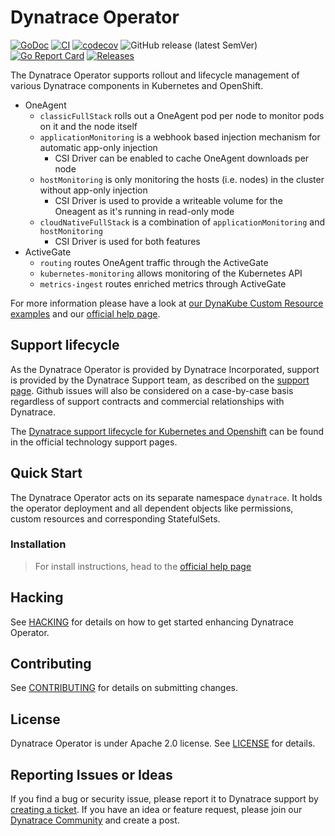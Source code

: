 # Dynatrace Operator

[![GoDoc](http://img.shields.io/badge/go-documentation-blue.svg?style=flat-square)](http://godoc.org/github.com/rkitindi-kr/dynatrace-operator)
[![CI](https://github.com/rkitindi-kr/dynatrace-operator/actions/workflows/ci.yaml/badge.svg?branch=main)](https://github.com/rkitindi-kr/dynatrace-operator/actions/workflows/ci.yaml)
[![codecov](https://codecov.io/gh/Dynatrace/dynatrace-operator/parse/branch/main/graph/badge.svg)](https://codecov.io/gh/Dynatrace/dynatrace-operator)
![GitHub release (latest SemVer)](https://img.shields.io/github/v/release/Dynatrace/dynatrace-operator?color=blue&sort=semver)
[![Go Report Card](https://goreportcard.com/badge/github.com/rkitindi-kr/dynatrace-operator)](https://goreportcard.com/report/github.com/rkitindi-kr/dynatrace-operator?dummy=unused)
[![Releases](https://img.shields.io/github/downloads/Dynatrace/dynatrace-operator/total.svg)](https://github.com/rkitindi-kr/dynatrace-operator/releases)

The Dynatrace Operator supports rollout and lifecycle management of various Dynatrace components in Kubernetes and OpenShift.

* OneAgent
  * `classicFullStack` rolls out a OneAgent pod per node to monitor pods on it and the node itself
  * `applicationMonitoring` is a webhook based injection mechanism for automatic app-only injection
    * CSI Driver can be enabled to cache OneAgent downloads per node
  * `hostMonitoring` is only monitoring the hosts (i.e. nodes) in the cluster without app-only injection
    * CSI Driver is used to provide a writeable volume for the Oneagent as it's running in read-only mode
  * `cloudNativeFullStack` is a combination of `applicationMonitoring` and `hostMonitoring`
    * CSI Driver is used for both features
* ActiveGate
  * `routing` routes OneAgent traffic through the ActiveGate
  * `kubernetes-monitoring` allows monitoring of the Kubernetes API
  * `metrics-ingest` routes enriched metrics through ActiveGate

For more information please have a look at [our DynaKube Custom Resource examples](assets/samples/dynakube) and
our [official help page](https://www.dynatrace.com/support/help/shortlink/kubernetes-hub).

## Support lifecycle

As the Dynatrace Operator is provided by Dynatrace Incorporated, support is provided by the Dynatrace Support team, as described on the [support page](https://support.dynatrace.com/).
Github issues will also be considered on a case-by-case basis regardless of support contracts and commercial relationships with Dynatrace.

The [Dynatrace support lifecycle for Kubernetes and Openshift](https://www.dynatrace.com/support/help/shortlink/support-model-k8s-ocp) can be found in the official technology support pages.

## Quick Start

The Dynatrace Operator acts on its separate namespace `dynatrace`. It holds the operator deployment and all dependent
objects like permissions, custom resources and corresponding StatefulSets.

### Installation

> For install instructions, head to the
> [official help page](https://www.dynatrace.com/support/help/shortlink/full-stack-dto-k8)

## Hacking

See [HACKING](HACKING.md) for details on how to get started enhancing Dynatrace Operator.

## Contributing

See [CONTRIBUTING](CONTRIBUTING.md) for details on submitting changes.

## License

Dynatrace Operator is under Apache 2.0 license. See [LICENSE](LICENSE) for details.

## Reporting Issues or Ideas

If you find a bug or security issue, please report it to Dynatrace support by [creating a ticket](https://support.dynatrace.com/).
If you have an idea or feature request, please join our [Dynatrace Community](https://community.dynatrace.com) and create a post.
